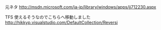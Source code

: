 元ネタ
http://msdn.microsoft.com/ja-jp/library/windows/apps/jj712230.aspx

TFS 使えるそうなのでこちらへ移動しました
http://hikkyp.visualstudio.com/DefaultCollection/Reversi